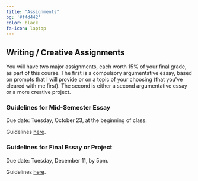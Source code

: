 ```yaml
---
title: "Assignments"
bg: '#f4d442'
color: black
fa-icon: laptop
---
```


## Writing / Creative Assignments

You will have two major assignments, each worth 15% of your final grade, as part of this course. The first is a compulsory argumentative essay, based on prompts that I will provide or on a topic of your choosing (that you've cleared with me first). The second is either a second argumentative essay or a more creative project.

### Guidelines for Mid-Semester Essay

Due date: Tuesday, October 23, at the beginning of class.

Guidelines [here](../files/paper_1.pdf).

### Guidelines for Final Essay or Project

Due date: Tuesday, December 11, by 5pm.

Guidelines [here](../files/final_project.pdf).
